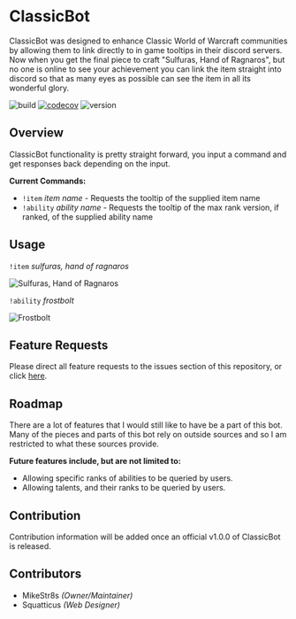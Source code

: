 # ClassicBot
ClassicBot was designed to enhance Classic World of Warcraft communities by allowing them to link directly to in game tooltips in their discord servers. Now when you get the final piece to craft "Sulfuras, Hand of Ragnaros", but no one is online to see your achievement you can link the item straight into discord so that as many eyes as possible can see the item in all its wonderful glory.

![build](https://travis-ci.org/mikeStr8s/ClassicBot.svg?branch=master) 
[![codecov](https://codecov.io/gh/mikeStr8s/ClassicBot/branch/master/graph/badge.svg)](https://codecov.io/gh/mikeStr8s/ClassicBot)
![version](https://img.shields.io/badge/version-v0.2.5-blue.svg)

## Overview
ClassicBot functionality is pretty straight forward, you input a command and get responses back depending on the input.

**Current Commands:**
- `!item` *item name* - Requests the tooltip of the supplied item name
- `!ability` *ability name* - Requests the tooltip of the max rank version, if ranked, of the supplied ability name

## Usage
`!item` *sulfuras, hand of ragnaros*

![Sulfuras, Hand of Ragnaros](https://github.com/mikeStr8s/ClassicBot/blob/master/docs/sulf.PNG?raw=true)

`!ability` *frostbolt*

![Frostbolt](https://github.com/mikeStr8s/ClassicBot/blob/master/docs/fros.PNG?raw=true)


## Feature Requests
Please direct all feature requests to the issues section of this repository, or click [here](https://github.com/mikeStr8s/ClassicBot/issues/new).

## Roadmap
There are a lot of features that I would still like to have be a part of this bot. Many of the pieces and parts of this bot rely on outside sources and so I am restricted to what these sources provide.

**Future features include, but are not limited to:**
- Allowing specific ranks of abilities to be queried by users.
- Allowing talents, and their ranks to be queried by users.

## Contribution
Contribution information will be added once an official v1.0.0 of ClassicBot is released.

## Contributors
- MikeStr8s *(Owner/Maintainer)*
- Squatticus *(Web Designer)*

